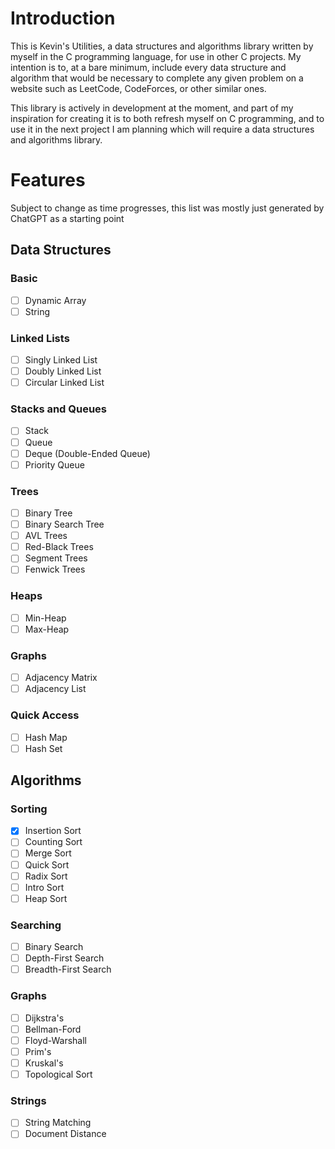 # Introduction

This is Kevin's Utilities, a data structures and algorithms library written by myself in the C programming language, for use in other C projects. My intention is to, at a bare minimum, include every data structure and algorithm that would be necessary to complete any given problem on a website such as LeetCode, CodeForces, or other similar ones.

This library is actively in development at the moment, and part of my inspiration for creating it is to both refresh myself on C programming, and to use it in the next project I am planning which will require a data structures and algorithms library.

# Features
Subject to change as time progresses, this list was mostly just generated by ChatGPT as a starting point
## Data Structures
### Basic
- [ ] Dynamic Array
- [ ] String
### Linked Lists
- [ ] Singly Linked List
- [ ] Doubly Linked List
- [ ] Circular Linked List
### Stacks and Queues
- [ ] Stack
- [ ] Queue
- [ ] Deque (Double-Ended Queue)
- [ ] Priority Queue
### Trees
- [ ] Binary Tree
- [ ] Binary Search Tree
- [ ] AVL Trees
- [ ] Red-Black Trees
- [ ] Segment Trees
- [ ] Fenwick Trees
### Heaps
- [ ] Min-Heap
- [ ] Max-Heap
### Graphs
- [ ] Adjacency Matrix
- [ ] Adjacency List
### Quick Access
- [ ] Hash Map
- [ ] Hash Set

## Algorithms
### Sorting
- [x] Insertion Sort
- [ ] Counting Sort
- [ ] Merge Sort
- [ ] Quick Sort
- [ ] Radix Sort
- [ ] Intro Sort
- [ ] Heap Sort
### Searching
- [ ] Binary Search
- [ ] Depth-First Search
- [ ] Breadth-First Search
### Graphs
- [ ] Dijkstra's
- [ ] Bellman-Ford
- [ ] Floyd-Warshall
- [ ] Prim's
- [ ] Kruskal's
- [ ] Topological Sort
### Strings
- [ ] String Matching
- [ ] Document Distance
